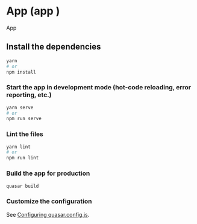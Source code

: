 # App (app )

App

## Install the dependencies
```bash
yarn
# or
npm install
```

### Start the app in development mode (hot-code reloading, error reporting, etc.)
```bash
yarn serve
# or
npm run serve
```


### Lint the files
```bash
yarn lint
# or
npm run lint
```



### Build the app for production
```bash
quasar build
```

### Customize the configuration
See [Configuring quasar.config.js](https://v2.quasar.dev/quasar-cli-vite/quasar-config-js).
